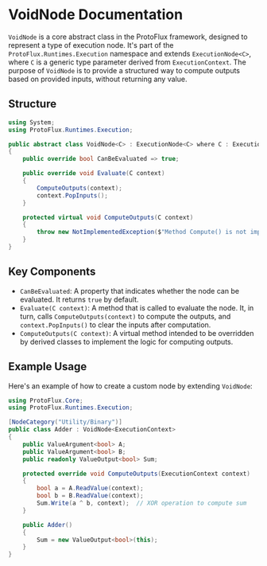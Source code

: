 # VoidNode Documentation

`VoidNode` is a core abstract class in the ProtoFlux framework, designed to represent a type of execution node. It's part of the `ProtoFlux.Runtimes.Execution` namespace and extends `ExecutionNode<C>`, where `C` is a generic type parameter derived from `ExecutionContext`. The purpose of `VoidNode` is to provide a structured way to compute outputs based on provided inputs, without returning any value.

## Structure

```csharp
using System;
using ProtoFlux.Runtimes.Execution;

public abstract class VoidNode<C> : ExecutionNode<C> where C : ExecutionContext
{
	public override bool CanBeEvaluated => true;

	public override void Evaluate(C context)
	{
		ComputeOutputs(context);
		context.PopInputs();
	}

	protected virtual void ComputeOutputs(C context)
	{
		throw new NotImplementedException($"Method Compute() is not implemented on derived type {GetType()}");
	}
}
```

## Key Components
- `CanBeEvaluated`: A property that indicates whether the node can be evaluated. It returns `true` by default.
- `Evaluate(C context)`: A method that is called to evaluate the node. It, in turn, calls `ComputeOutputs(context)` to compute the outputs, and `context.PopInputs()` to clear the inputs after computation.
- `ComputeOutputs(C context)`: A virtual method intended to be overridden by derived classes to implement the logic for computing outputs.

## Example Usage
Here's an example of how to create a custom node by extending `VoidNode`:

```csharp
using ProtoFlux.Core;
using ProtoFlux.Runtimes.Execution;

[NodeCategory("Utility/Binary")]
public class Adder : VoidNode<ExecutionContext>
{
	public ValueArgument<bool> A;
	public ValueArgument<bool> B;
	public readonly ValueOutput<bool> Sum;

	protected override void ComputeOutputs(ExecutionContext context)
	{
		bool a = A.ReadValue(context);
		bool b = B.ReadValue(context);
		Sum.Write(a ^ b, context);  // XOR operation to compute sum
	}

	public Adder()
	{
		Sum = new ValueOutput<bool>(this);
	}
}

```
